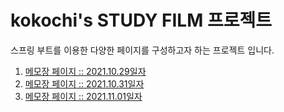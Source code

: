 kokochi's STUDY FILM 프로젝트
================
스프링 부트를 이용한 다양한 페이지를 구성하고자 하는 프로젝트 입니다.


1. [메모장 페이지 :: 2021.10.29일자](report/2021.10/2021.10.29.md)
2. [메모장 페이지 :: 2021.10.31일자](report/2021.10/2021.10.31.md)
3. [메모장 페이지 :: 2021.11.01일자](report/2021.11/2021.11.01.md)